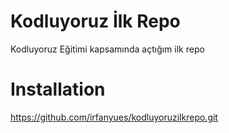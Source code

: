 # Kodluyoruz İlk Repo

Kodluyoruz Eğitimi kapsamında açtığım ilk repo

# Installation

https://github.com/irfanyues/kodluyoruzilkrepo.git
